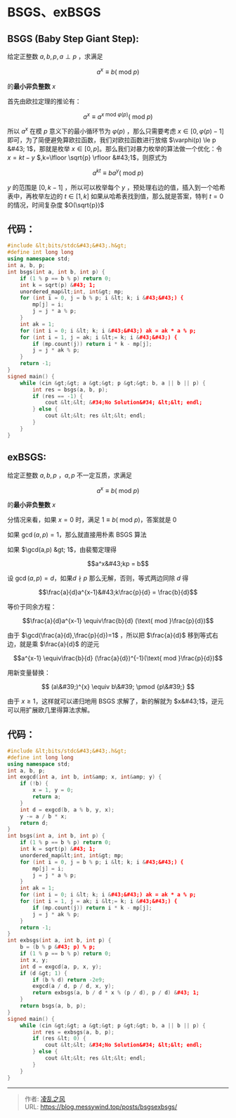 # BSGS、exBSGS


## $\text{BSGS (Baby Step Giant Step)}:$

给定正整数 $a,b,p,a \perp p$ ，求满足

$$a^{x} \equiv b(\text{ mod } p)$$

的**最小非负整数** $x$

首先由欧拉定理的推论有：

$$a^x\equiv a^{x\text{ mod }\varphi (p)}(\text{ mod }p)$$

所以 $a^x$ 在模 $p$ 意义下的最小循环节为 $\varphi(p)$ ，那么只需要考虑 $x \in [0,\varphi(p)-1]$ 即可，为了简便避免算欧拉函数，我们对欧拉函数进行放缩 $\varphi(p)  \le p &#43; 1$，那就是枚举 $x \in [0,p]$。那么我们对暴力枚举的算法做一个优化：令 $x =kt-y$ $,k=\lfloor \sqrt{p} \rfloor &#43;1$，则原式为 

$$a^{kt}\equiv ba^{y} (\text{ mod }p)$$

$y$ 的范围是 $[0,k-1]$ ，所以可以枚举每个 $y$ ，预处理右边的值，插入到一个哈希表中，再枚举左边的 $t\in[1,k]$ 如果从哈希表找到值，那么就是答案，特判 $t=0$ 的情况，时间复杂度 $O(\sqrt{p})$

## 代码：
```cpp
#include &lt;bits/stdc&#43;&#43;.h&gt;
#define int long long
using namespace std;
int a, b, p;
int bsgs(int a, int b, int p) {
    if (1 % p == b % p) return 0;
    int k = sqrt(p) &#43; 1;
    unordered_map&lt;int, int&gt; mp;
    for (int i = 0, j = b % p; i &lt; k; i &#43;&#43;) {
        mp[j] = i;
        j = j * a % p;
    }
    int ak = 1;
    for (int i = 0; i &lt; k; i &#43;&#43;) ak = ak * a % p;
    for (int i = 1, j = ak; i &lt;= k; i &#43;&#43;) {
        if (mp.count(j)) return i * k - mp[j];
        j = j * ak % p;
    }
    return -1;
}
signed main() {
    while (cin &gt;&gt; a &gt;&gt; p &gt;&gt; b, a || b || p) {
        int res = bsgs(a, b, p);
        if (res == -1) {
            cout &lt;&lt; &#34;No Solution&#34; &lt;&lt; endl;
        } else {
            cout &lt;&lt; res &lt;&lt; endl;
        }
    }
}
```

## $\text{exBSGS}:$
给定正整数 $a,b,p$ ，$a,p$ 不一定互质，求满足

$$a^{x} \equiv b(\text{ mod } p)$$

的**最小非负整数** $x$

分情况来看，如果 $x=0$ 时，满足 $1 \equiv b(\text{ mod } p)$，答案就是 $0$

如果 $\gcd(a,p)=1$，那么就直接用朴素 $\text{BSGS}$ 算法

如果 $\gcd(a,p) &gt; 1$，由裴蜀定理得

$$a^x&#43;kp = b$$

设 $\gcd(a,p)=d$，如果$d\nmid p$ 那么无解，否则，等式两边同除 $d$ 得

$$\frac{a}{d}a^{x-1}&#43;k\frac{p}{d} = \frac{b}{d}$$

等价于同余方程：

$$\frac{a}{d}a^{x-1} \equiv\frac{b}{d} (\text{ mod }\frac{p}{d})$$

由于 $\gcd(\frac{a}{d},\frac{p}{d})=1$ ，所以把 $\frac{a}{d}$ 移到等式右边，就是乘 $\frac{a}{d}$ 的逆元

$$a^{x-1} \equiv\frac{b}{d}  (\frac{a}{d})^{-1}(\text{ mod }\frac{p}{d})$$

用新变量替换：

$$
(a\&#39;)^{x} \equiv b\&#39; \pmod  {p\&#39;}
$$


由于 $x \ge 1$，这样就可以递归地用 $\text{BSGS}$ 求解了，新的解就为 $x&#43;1$，逆元可以用扩展欧几里得算法求解。

## 代码：
```cpp
#include &lt;bits/stdc&#43;&#43;.h&gt;
#define int long long
using namespace std;
int a, b, p;
int exgcd(int a, int b, int&amp; x, int&amp; y) {
    if (!b) {
        x = 1, y = 0;
        return a;
    }
    int d = exgcd(b, a % b, y, x);
    y -= a / b * x;
    return d;
}
int bsgs(int a, int b, int p) {
    if (1 % p == b % p) return 0;
    int k = sqrt(p) &#43; 1;
    unordered_map&lt;int, int&gt; mp;
    for (int i = 0, j = b % p; i &lt; k; i &#43;&#43;) {
        mp[j] = i;
        j = j * a % p;
    }
    int ak = 1;
    for (int i = 0; i &lt; k; i &#43;&#43;) ak = ak * a % p;
    for (int i = 1, j = ak; i &lt;= k; i &#43;&#43;) {
        if (mp.count(j)) return i * k - mp[j];
        j = j * ak % p;
    }
    return -1;
}
int exbsgs(int a, int b, int p) {
    b = (b % p &#43; p) % p;
    if (1 % p == b % p) return 0;
    int x, y;
    int d = exgcd(a, p, x, y);
    if (d &gt; 1) {
        if (b % d) return -2e9;
        exgcd(a / d, p / d, x, y);
        return exbsgs(a, b / d * x % (p / d), p / d) &#43; 1;
    }
    return bsgs(a, b, p);
}
signed main() {
    while (cin &gt;&gt; a &gt;&gt; p &gt;&gt; b, a || b || p) {
        int res = exbsgs(a, b, p);
        if (res &lt; 0) {
            cout &lt;&lt; &#34;No Solution&#34; &lt;&lt; endl;
        } else {
            cout &lt;&lt; res &lt;&lt; endl;
        }
    }
}
```

---

> 作者: [凌乱之风](https://github.com/messywind)  
> URL: https://blog.messywind.top/posts/bsgsexbsgs/  

